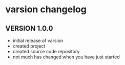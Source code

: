 # varsion changelog

## VERSION 1.0.0

- initial release of varsion
- created project
- created source code repository
- not much has changed when you have just started
